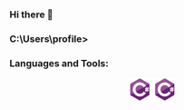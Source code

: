 ### Hi there 👋
### C:\Users\profile>

  <h3 align="left">Languages and Tools:</h3>
<p align="center"> 
  <a href="https://www.w3schools.com/cs/" target="_blank" rel="noreferrer"> <img src="https://raw.githubusercontent.com/devicons/devicon/master/icons/csharp/csharp-original.svg" alt="csharp" width="40" height="40"/></a> 
  <a href="[https://www.w3schools.com/cs/](https://img.shields.io/badge/JavaScript-F7DF1E.svg?style=for-the-badge&logo=JavaScript&logoColor=black)" target="_blank" rel="noreferrer"> <img src="https://raw.githubusercontent.com/devicons/devicon/master/icons/csharp/csharp-original.svg" alt="csharp" width="40" height="40"/></a> 
  
<link rel="stylesheet" href="https://cdn.jsdelivr.net/gh/devicons/devicon@v2.15.1/devicon.min.css">
          

</p>
